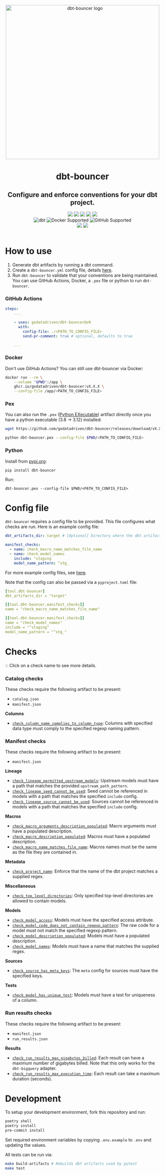 <p align="center">
  <img src="https://github.com/godatadriven/dbt-bouncer/raw/main/images/logo.webp" alt="dbt-bouncer logo" width="500"/>
</p>


<h1 align="center">
  dbt-bouncer
</h1>
<h2 align="center">
  Configure and enforce conventions for your dbt project.
</h2>

<div align="center">
  <a>
    <img src="https://img.shields.io/github/release/godatadriven/dbt-bouncer.svg?logo=github">
  </a>
  <a>
    <img src="https://github.com/godatadriven/dbt-bouncer/actions/workflows/ci_pipeline.yml/badge.svg">
  </a>
  <a>
    <img src="https://img.shields.io/badge/License-MIT-yellow.svg">
  </a>
  <a>
    <img src="https://img.shields.io/github/last-commit/godatadriven/dbt-bouncer/main">
  </a>
  <a>
    <img src="https://img.shields.io/github/commits-since/godatadriven/dbt-bouncer/latest">
  </a>
</div>

<div align="center">
  <a>
    <img alt="dbt" src="https://img.shields.io/badge/dbt%20-%3E%3D1.6-333?logo=dbt">
  </a>
  <a>
    <img alt="Docker Supported" src="https://img.shields.io/badge/Docker%20-Supported-0db7ed?logo=docker">
  </a>
  <a>
    <img alt="GitHub Supported" src="https://img.shields.io/badge/GitHub%20-Supported-333?logo=github">
  </a>
</div>

<div align="center">
  <a>
    <img src="https://img.shields.io/badge/code%20style-black-000000.svg">
  </a>
  <a>
    <img src="https://www.aschey.tech/tokei/github/godatadriven/dbt-bouncer?category=code">
  </a>
</div>
<br/>

# How to use

1. Generate dbt artifacts by running a dbt command.
1. Create a `dbt-bouncer.yml` config file, details [here](#config-file).
1. Run `dbt-bouncer` to validate that your conventions are being maintained. You can use GitHub Actions, Docker, a `.pex` file or python to run `dbt-bouncer`.

### GitHub Actions

```yaml
steps:
    ...

    - uses: godatadriven/dbt-bouncer@v0
      with:
        config-file: ./<PATH_TO_CONFIG_FILE>
        send-pr-comment: true # optional, defaults to true

    ...
```

### Docker

Don't use GitHub Actions? You can still use dbt-bouncer via Docker:

```bash
docker run --rm \
    --volume "$PWD":/app \
    ghcr.io/godatadriven/dbt-bouncer:vX.X.X \
    --config-file /app/<PATH_TO_CONFIG_FILE>
```

### Pex

You can also run the `.pex` ([Python EXecutable](https://docs.pex-tool.org/whatispex.html#whatispex)) artifact directly once you have a python executable (3.8 -> 3.12) installed:

```bash
wget https://github.com/godatadriven/dbt-bouncer/releases/download/vX.X.X/dbt-bouncer.pex -O dbt-bouncer.pex

python dbt-bouncer.pex --config-file $PWD/<PATH_TO_CONFIG_FILE>
```

### Python

Install from [pypi.org](https://pypi.org/p/dbt-bouncer):

```shell
pip install dbt-bouncer
```

Run:

```shell
dbt-bouncer.pex --config-file $PWD/<PATH_TO_CONFIG_FILE>
```

# Config file

`dbt-bouncer` requires a config file to be provided. This file configures what checks are run. Here is an example config file:

```yaml
dbt_artifacts_dir: target # [Optional] Directory where the dbt artifacts exists, generally the `target` directory inside a dbt project. Defaults to `./target`.

manifest_checks:
  - name: check_macro_name_matches_file_name
  - name: check_model_names
    include: ^staging
    model_name_pattern: ^stg_
```

For more example config files, see [here](https://github.com/godatadriven/dbt-bouncer/tree/main/tests/unit/config_files/valid).

Note that the config can also be passed via a `pyproject.toml` file:
```yaml
[tool.dbt-bouncer]
dbt_artifacts_dir = "target"

[[tool.dbt-bouncer.manifest_checks]]
name = "check_macro_name_matches_file_name"

[[tool.dbt-bouncer.manifest_checks]]
name = "check_model_names"
include = "^staging"
model_name_pattern = "^stg_"
```

# Checks

:bulb: Click on a check name to see more details.

### Catalog checks

These checks require the following artifact to be present:

* `catalog.json`
* `manifest.json`

**Columns**

* [`check_column_name_complies_to_column_type`](./src/dbt_bouncer/checks/checks.md#check_column_name_complies_to_column_type): Columns with specified data type must comply to the specified regexp naming pattern.

### Manifest checks

These checks require the following artifact to be present:

* `manifest.json`

**Lineage**

* [`check_lineage_permitted_upstream_models`](./src/dbt_bouncer/checks/checks.md#check_lineage_permitted_upstream_models): Upstream models must have a path that matches the provided `upstream_path_pattern`.
* [`check_lineage_seed_cannot_be_used`](./src/dbt_bouncer/checks/checks.md#check_lineage_seed_cannot_be_used): Seed cannot be referenced in models with a path that matches the specified `include` config.
* [`check_lineage_source_cannot_be_used`](./src/dbt_bouncer/checks/checks.md#check_lineage_source_cannot_be_used): Sources cannot be referenced in models with a path that matches the specified `include` config.

**Macros**

* [`check_macro_arguments_description_populated`](./src/dbt_bouncer/checks/checks.md#check_macro_arguments_description_populated): Macro arguments must have a populated description.
* [`check_macro_description_populated`](./src/dbt_bouncer/checks/checks.md#check_macro_description_populated): Macros must have a populated description.
* [`check_macro_name_matches_file_name`](./src/dbt_bouncer/checks/checks.md#check_macro_name_matches_file_name): Macros names must be the same as the file they are contained in.

**Metadata**

* [`check_project_name`](./src/dbt_bouncer/checks/checks.md#check_project_name): Enforce that the name of the dbt project matches a supplied regex.

**Miscellaneous**

* [`check_top_level_directories`](./src/dbt_bouncer/checks/checks.md#check_top_level_directories): Only specified top-level directories are allowed to contain models.

**Models**

* [`check_model_access`](./src/dbt_bouncer/checks/checks.md#check_model_access): Models must have the specified access attribute.
* [`check_model_code_does_not_contain_regexp_pattern`](./src/dbt_bouncer/checks/checks.md#check_model_code_does_not_contain_regexp_pattern): The raw code for a model must not match the specified regexp pattern.
* [`check_model_description_populated`](./src/dbt_bouncer/checks/checks.md#check_model_description_populated): Models must have a populated description.
* [`check_model_names`](./src/dbt_bouncer/checks/checks.md#check_model_names): Models must have a name that matches the supplied regex.

**Sources**

* [`check_source_has_meta_keys`](./src/dbt_bouncer/checks/checks.md#check_source_has_meta_keys): The `meta` config for sources must have the specified keys.

**Tests**

* [`check_model_has_unique_test`](./src/dbt_bouncer/checks/checks.md#check_model_has_unique_test): Models must have a test for uniqueness of a column.

### Run results checks

These checks require the following artifact to be present:

* `manifest.json`
* `run_results.json`

**Results**

* [`check_run_results_max_gigabytes_billed`](./src/dbt_bouncer/checks/checks.md#check_run_results_max_gigabytes_billed): Each result can have a maximum number of gigabytes billed. Note that this only works for the `dbt-bigquery` adapter.
* [`check_run_results_max_execution_time`](./src/dbt_bouncer/checks/checks.md#check_run_results_max_execution_time): Each result can take a maximum duration (seconds).


# Development

To setup your development environment, fork this repository and run:

```bash
poetry shell
poetry install
pre-commit install
```

Set required environment variables by copying `.env.example` to `.env` and updating the values.

All tests can be run via:
```bash
make build-artifacts # Rebuilds dbt artifacts used by pytest
make test
```
